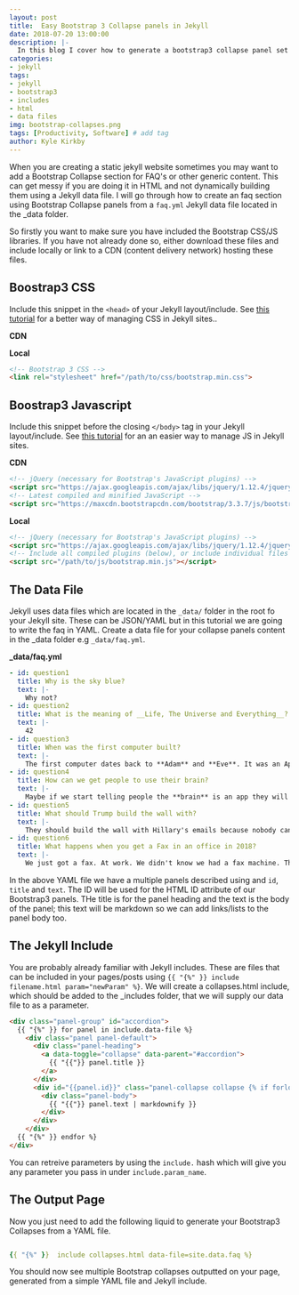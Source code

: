 ```yaml
---
layout: post
title:  Easy Bootstrap 3 Collapse panels in Jekyll
date: 2018-07-20 13:00:00
description: |-
  In this blog I cover how to generate a bootstrap3 collapse panel set from a Jekyll data file written in YAML.
categories:
- jekyll
tags:
- jekyll
- bootstrap3
- includes
- html
- data files
img: bootstrap-collapses.png
tags: [Productivity, Software] # add tag
author: Kyle Kirkby
---
```


When you are creating a static jekyll website sometimes you may want to add a Bootstrap Collapse section for FAQ's or other generic content. This can get messy if you are doing it in HTML and not dynamically building them using a Jekyll data file. I will go through how to create an faq section using Bootstrap Collapse panels from a `faq.yml` Jekyll data file located in the \_data folder.

So firstly you want to make sure you have included the Bootstrap CSS/JS libraries. If you have not already done so, either download these files and include locally or link to a CDN (content delivery network) hosting these files.

## Boostrap3 CSS

Include this snippet in the `<head>` of your Jekyll layout/include. See [this tutorial]() for a better way of managing CSS in Jekyll sites..

**CDN**

<!-- Latest compiled and minified CSS -->
<link rel="stylesheet" href="https://maxcdn.bootstrapcdn.com/bootstrap/3.3.7/css/bootstrap.min.css" integrity="sha384-BVYiiSIFeK1dGmJRAkycuHAHRg32OmUcww7on3RYdg4Va+PmSTsz/K68vbdEjh4u" crossorigin="anonymous">


**Local**
```html
<!-- Bootstrap 3 CSS -->
<link rel="stylesheet" href="/path/to/css/bootstrap.min.css">
```

## Boostrap3 Javascript

Include this snippet before the closing `</body>` tag in your Jekyll layout/include. See [this tutorial]() for an an easier way to manage JS in Jekyll sites.

**CDN**

```html
<!-- jQuery (necessary for Bootstrap's JavaScript plugins) -->
<script src="https://ajax.googleapis.com/ajax/libs/jquery/1.12.4/jquery.min.js"></script>
<!-- Latest compiled and minified JavaScript -->
<script src="https://maxcdn.bootstrapcdn.com/bootstrap/3.3.7/js/bootstrap.min.js" integrity="sha384-Tc5IQib027qvyjSMfHjOMaLkfuWVxZxUPnCJA7l2mCWNIpG9mGCD8wGNIcPD7Txa" crossorigin="anonymous"></script>
```

**Local**
```html
<!-- jQuery (necessary for Bootstrap's JavaScript plugins) -->
<script src="https://ajax.googleapis.com/ajax/libs/jquery/1.12.4/jquery.min.js"></script>
<!-- Include all compiled plugins (below), or include individual files as needed -->
<script src="/path/to/js/bootstrap.min.js"></script>
```

## The Data File
Jekyll uses data files which are located in the `_data/` folder in the root fo your Jekyll site. These can be JSON/YAML but in this tutorial we are going to write the faq in YAML. Create a data file for your collapse panels content in the \_data folder e.g   `_data/faq.yml`.

**_data/faq.yml**
```yaml
- id: question1
  title: Why is the sky blue?
  text: |-
    Why not?
- id: question2
  title: What is the meaning of __Life, The Universe and Everything__?
  text: |-
    42
- id: question3
  title: When was the first computer built?
  text: |-
    The first computer dates back to **Adam** and **Eve**. It was an Apple with limited memory, just one byte. And then everything crashed.
- id: question4
  title: How can we get people to use their brain?
  text: |-
    Maybe if we start telling people the **brain** is an app they will start using it.
- id: question5
  title: What should Trump build the wall with?
  text: |-
    They should build the wall with Hillary's emails because nobody can get over them.
- id: question6
  title: What happens when you get a Fax in an office in 2018?
  text: |-
    We just got a fax. At work. We didn't know we had a fax machine. The entire department just stared at it. I poked it with a stick.
```

In the above YAML file we have a multiple panels described using and `id`, `title` and `text`. The ID will be used for the HTML ID attribute of our Bootstrap3 panels. THe title is for the panel heading and the text is the body of the panel; this text will be markdown so we can add links/lists to the panel body too.

## The Jekyll Include
You are probably already familiar with Jekyll includes. These are files that can be included in your pages/posts using `{{ "{%" }} include filename.html param="newParam" %}`. We will create a collapses.html include, which should be added to the \_includes folder, that we will supply our data file to as a parameter.

```html
<div class="panel-group" id="accordion">
  {{ "{%" }} for panel in include.data-file %}
    <div class="panel panel-default">
      <div class="panel-heading">
        <a data-toggle="collapse" data-parent="#accordion">
          {{ "{{"}} panel.title }}
        </a>
      </div>
      <div id="{{panel.id}}" class="panel-collapse collapse {% if forloop.index == 1 %}in{% endif %}">
        <div class="panel-body">
          {{ "{{"}} panel.text | markdownify }}
        </div>
      </div>
    </div>
  {{ "{%" }} endfor %}
</div>
```

You can retreive parameters by using the `include.` hash which will give you any parameter you pass in under `include.param_name`.

## The Output Page
Now you just need to add the following liquid to generate your Bootstrap3 Collapses from a YAML file.

```yaml

{{ "{%" }}  include collapses.html data-file=site.data.faq %}

```
You should now see multiple Bootstrap collapses outputted on your page, generated from a simple YAML file and Jekyll include.
